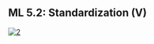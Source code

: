 ## ML 5.2: Standardization (V)

[![2](https://user-images.githubusercontent.com/79050917/137633720-bc989c75-18ed-42ba-9ea6-f75b8e471e61.PNG)
](https://drive.google.com/file/d/1UKURGACKhApObUDZdb8x6SaWeAyVaSqr/view?usp=sharing)
